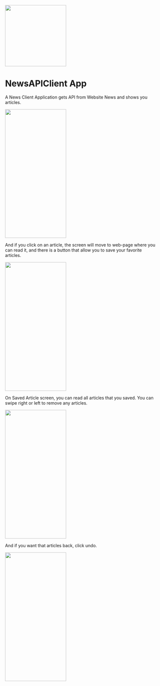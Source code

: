 <img src="https://drive.google.com/uc?export=view&id=1OrvV9iNmqQqu8H3AYtJLpBPfM_Qfxdg2" width="200" height="200">

# NewsAPIClient App
A News Client Application gets API from Website News and shows you articles.

<img src="https://drive.google.com/uc?export=view&id=1NdJxFj_AkDaqOxXpr2grJ0RlsLKYPrAd" width="200" height="420">

And if you click on an article, the screen will move to web-page where you can read it, and there is a button that allow you to save your favorite articles.

<img src="https://drive.google.com/uc?export=view&id=1g_M5d1BIjrJDndIynctvS3BH8C8ctNBN" width="200" height="420">

On Saved Article screen, you can read all articles that you saved. You can swipe right or left to remove any articles.

<img src="https://drive.google.com/uc?export=view&id=1PiRT9v9bW7O8ayXDPSTCRtJVKfp14Xj6" width="200" height="420">

And if you want that articles back, click undo.

<img src="https://drive.google.com/uc?export=view&id=1laPzAxmMNp5mYX8v6DSIcVx3Jn1rew68" width="200" height="420">


